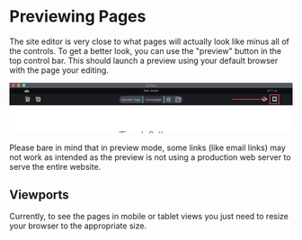 # Previewing Pages

The site editor is very close to what pages will actually look like minus all of the controls. To get a better look, you can use the "preview" button in the top control bar. This should launch a preview using your default browser with the page your editing.

![Delete page from search](./preview-btn.png)

Please bare in mind that in preview mode, some links (like email links) may not work as intended as the preview is not using a production web server to serve the entire website.

## Viewports

Currently, to see the pages in mobile or tablet views you just need to resize your browser to the appropriate size.
